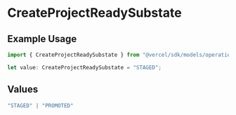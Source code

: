 # CreateProjectReadySubstate

## Example Usage

```typescript
import { CreateProjectReadySubstate } from "@vercel/sdk/models/operations/createproject.js";

let value: CreateProjectReadySubstate = "STAGED";
```

## Values

```typescript
"STAGED" | "PROMOTED"
```
